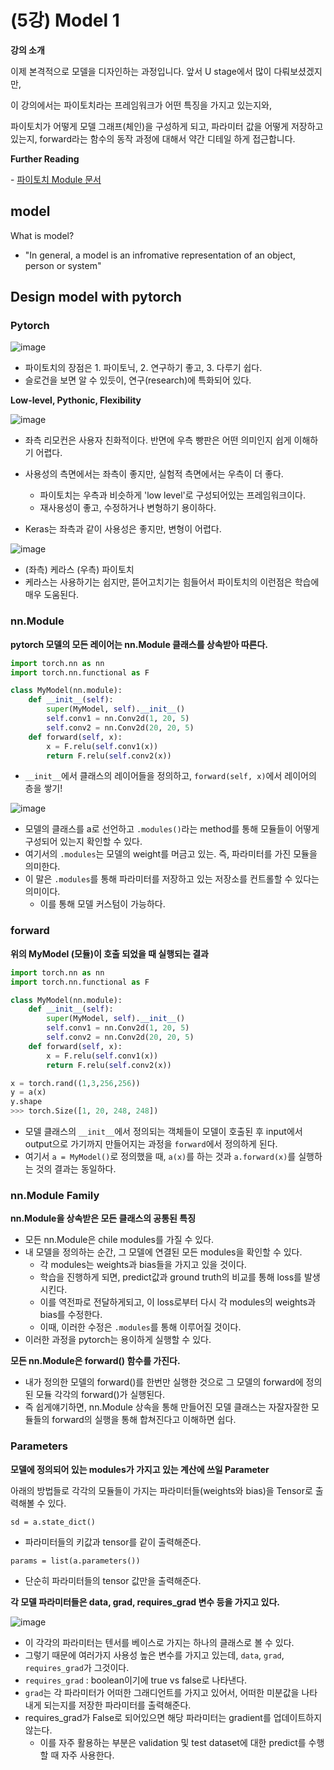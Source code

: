 # (5강) Model 1

**강의 소개**

이제 본격적으로 모델을 디자인하는 과정입니다. 앞서 U stage에서 많이 다뤄보셨겠지만,

이 강의에서는 파이토치라는 프레임워크가 어떤 특징을 가지고 있는지와,

파이토치가 어떻게 모델 그래프(체인)을 구성하게 되고, 파라미터 값을 어떻게 저장하고 있는지, forward라는 함수의 동작 과정에 대해서 약간 디테일 하게 접근합니다.



**Further Reading**

\- [파이토치 Module 문서](https://pytorch.org/docs/stable/generated/torch.nn.Module.html)



## model

What is model?

- "In general, a model is an infromative representation of an object, person or system"



## Design model with pytorch

### Pytorch

![image](https://user-images.githubusercontent.com/38639633/113473954-bdd16c80-94a7-11eb-8722-07c07db0ce2a.png)

- 파이토치의 장점은 1. 파이토닉, 2. 연구하기 좋고, 3. 다루기 쉽다. 
- 슬로건을 보면 알 수 있듯이, 연구(research)에 특화되어 있다. 



**Low-level, Pythonic, Flexibility**

![image](https://user-images.githubusercontent.com/38639633/113475054-5c60cc00-94ae-11eb-9b65-8f078375cfbf.png)

- 좌측 리모컨은 사용자 친화적이다. 반면에 우측 빵판은 어떤 의미인지 쉽게 이해하기 어렵다.
- 사용성의 측면에서는 좌측이 좋지만, 실험적 측면에서는 우측이 더 좋다. 
	- 파이토치는 우측과 비슷하게 'low level'로 구성되어있는 프레임워크이다. 
	- 재사용성이 좋고, 수정하거나 변형하기 용이하다. 

- Keras는 좌측과 같이 사용성은 좋지만, 변형이 어렵다.

![image](https://user-images.githubusercontent.com/38639633/113475295-ae562180-94af-11eb-9fce-774df3a54c9b.png)

- (좌측) 케라스 (우측) 파이토치
- 케라스는 사용하기는 쉽지만, 뜯어고치기는 힘들어서 파이토치의 이런점은 학습에 매우 도움된다. 



### nn.Module

**pytorch 모델의 모든 레이어는 nn.Module 클래스를 상속받아 따른다.**

```python
import torch.nn as nn
import torch.nn.functional as F

class MyModel(nn.module):
    def __init__(self):
        super(MyModel, self).__init__()
		self.conv1 = nn.Conv2d(1, 20, 5)
        self.conv2 = nn.Conv2d(20, 20, 5)
    def forward(self, x):
        x = F.relu(self.conv1(x))
        return F.relu(self.conv2(x))        
```

- `__init__`에서 클래스의 레이어들을 정의하고, `forward(self, x)`에서 레이어의 층을 쌓기!





![image](https://user-images.githubusercontent.com/38639633/113476577-46a3d480-94b7-11eb-8738-1b01c89a7cd4.png)

- 모델의 클래스를 a로 선언하고 `.modules()`라는 method를 통해 모듈들이 어떻게 구성되어 있는지 확인할 수 있다. 
- 여기서의 `.modules`는 모델의 weight를 머금고 있는. 즉, 파라미터를 가진 모듈을 의미한다. 
- 이 말은 `.modules`를 통해 파라미터를 저장하고 있는 저장소를 컨트롤할 수 있다는 의미이다. 
	- 이를 통해 모델 커스텀이 가능하다. 



### forward

**위의 MyModel (모듈)이 호출 되었을 때 실행되는 결과**

```python
import torch.nn as nn
import torch.nn.functional as F

class MyModel(nn.module):
    def __init__(self):
        super(MyModel, self).__init__()
		self.conv1 = nn.Conv2d(1, 20, 5)
        self.conv2 = nn.Conv2d(20, 20, 5)
    def forward(self, x):
        x = F.relu(self.conv1(x))
        return F.relu(self.conv2(x)) 
```

```python
x = torch.rand((1,3,256,256))
y = a(x)
y.shape
>>> torch.Size([1, 20, 248, 248])
```

- 모델 클래스의 `__init__`에서 정의되는 객체들이 모델이 호출된 후 input에서 output으로 가기까지 만들어지는 과정을 `forward`에서 정의하게 된다.
- 여기서 `a = MyModel()`로 정의했을 때, `a(x)`를 하는 것과 `a.forward(x)`를 실행하는 것의 결과는 동일하다. 



### nn.Module Family

**nn.Module을 상속받은 모든 클래스의 공통된 특징**

- 모든 nn.Module은 chile modules를 가질 수 있다. 
- 내 모델을 정의하는 순간, 그 모델에 연결된 모든 modules을 확인할 수 있다. 
	- 각 modules는 weights과 bias들을 가지고 있을 것이다. 
	- 학습을 진행하게 되면, predict값과 ground truth의 비교를 통해 loss를 발생시킨다. 
	- 이를 역전파로 전달하게되고, 이 loss로부터 다시 각 modules의 weights과 bias를 수정한다. 
	- 이때, 이러한 수정은 `.modules`를 통해 이루어질 것이다. 
- 이러한 과정을 pytorch는 용이하게 실행할 수 있다. 



**모든 nn.Module은 forward() 함수를 가진다.**

- 내가 정의한 모델의 forward()를 한번만 실행한 것으로 그 모델의 forward에 정의된 모듈 각각의 forward()가 실행된다. 
- 즉 쉽게얘기하면, nn.Module 상속을 통해 만들어진 모델 클래스는 자잘자잘한 모듈들의 forward의 실행을 통해 합쳐진다고 이해하면 쉽다. 



### Parameters

**모델에 정의되어 있는 modules가 가지고 있는 계산에 쓰일 Parameter**

아래의 방법들로 각각의 모듈들이 가지는 파라미터들(weights와 bias)을 Tensor로 출력해볼 수 있다. 

`sd = a.state_dict()` 

- 파라미터들의 키값과 tensor를 같이 출력해준다. 

`params = list(a.parameters())`

- 단순히 파라미터들의 tensor 값만을 출력해준다. 



**각 모델 파라미터들은 data, grad, requires_grad 변수 등을 가지고 있다.**

![image](https://user-images.githubusercontent.com/38639633/113479107-ef5a3000-94c7-11eb-8435-baf371f6425e.png)

- 이 각각의 파라미터는 텐서를 베이스로 가지는  하나의 클래스로 볼 수 있다. 
- 그렇기 때문에 여러가지 사용성 높은 변수를 가지고 있는데, `data`, `grad`, `requires_grad`가 그것이다. 
- `requires_grad` : boolean이기에 true vs false로 나타낸다. 
- `grad`는 각 파라미터가 어떠한 그래디언트를 가지고 있어서, 어떠한 미분값을 나타내게 되는지를 저장한 파라미터를 출력해준다. 
- requires_grad가 False로 되어있으면 해당 파라미터는 gradient를 업데이트하지 않는다. 
	- 이를 자주 활용하는 부분은 validation 및 test dataset에 대한 predict를 수행할 때 자주 사용한다. 

















